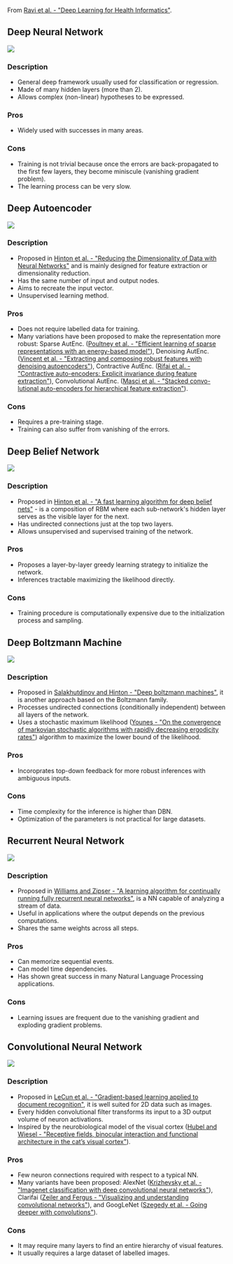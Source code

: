 From [Ravi et al. - "Deep Learning for Health Informatics"](https://ieeexplore.ieee.org/document/7801947).

## Deep Neural Network

![](https://raw.githubusercontent.com/brombaut/articles-authored/main/assets/images/deep_learning_architectures/deep_neural_network.png)

### Description

- General deep framework usually used for classification or regression.
- Made of many hidden layers (more than 2).
- Allows complex (non-linear) hypotheses to be expressed.

### Pros

- Widely used with successes in many areas.

### Cons

- Training is not trivial because once the errors are back-propagated to the first few layers, they become miniscule (vanishing gradient problem).
- The learning process can be very slow.

## Deep Autoencoder

![](https://raw.githubusercontent.com/brombaut/articles-authored/main/assets/images/deep_learning_architectures/deep_autoencoder.png)

### Description

- Proposed in [Hinton et al. - "Reducing the Dimensionality of Data with Neural Networks"](https://www.science.org/doi/10.1126/science.1127647) and is mainly designed for feature extraction or dimensionality reduction.
- Has the same number of input and output nodes.
- Aims to recreate the input vector.
- Unsupervised learning method.

### Pros

- Does not require labelled data for training.
- Many variations have been proposed to make the representation more robust: Sparse AutEnc. ([Poultney et al. - "Efficient learning of sparse representations with an energy-based model"](https://proceedings.neurips.cc/paper/2006/file/87f4d79e36d68c3031ccf6c55e9bbd39-Paper.pdf)), Denoising AutEnc. ([Vincent et al. - "Extracting and composing robust features with denoising autoencoders"](https://www.cs.toronto.edu/~larocheh/publications/icml-2008-denoising-autoencoders.pdf)), Contractive AutEnc. ([Rifai et al. - "Contractive auto-encoders: Explicit invariance during feature extraction"](https://icml.cc/2011/papers/455_icmlpaper.pdf)), Convolutional AutEnc. ([Masci et al. - "Stacked convo- lutional auto-encoders for hierarchical feature extraction"](https://people.idsia.ch/~ciresan/data/icann2011.pdf)).

### Cons

- Requires a pre-training stage.
- Training can also suffer from vanishing of the errors.

## Deep Belief Network

![](https://raw.githubusercontent.com/brombaut/articles-authored/main/assets/images/deep_learning_architectures/deep_belief_network.png)

### Description

- Proposed in [Hinton et al. - "A fast learning algorithm for deep belief nets"](https://www.cs.toronto.edu/~hinton/absps/fastnc.pdf) - is a composition of RBM where each sub-network's hidden layer serves as the visible layer for the next.
- Has undirected connections just at the top two layers.
- Allows unsupervised and supervised training of the network.

### Pros

- Proposes a layer-by-layer greedy learning strategy to initialize the network.
- Inferences tractable maximizing the likelihood directly.

### Cons

- Training procedure is computationally expensive due to the initialization process and sampling.

## Deep Boltzmann Machine

![](https://raw.githubusercontent.com/brombaut/articles-authored/main/assets/images/deep_learning_architectures/deep_boltzmann_machine.png)

### Description

- Proposed in [Salakhutdinov and Hinton - "Deep boltzmann machines"](http://www.cs.toronto.edu/~fritz/absps/dbm.pdf), it is another approach based on the Boltzmann family.
- Processes undirected connections (conditionally independent) between all layers of the network.
- Uses a stochastic maximum likelihood ([Younes - "On the convergence of markovian stochastic algorithms with rapidly decreasing ergodicity rates"](https://www.tandfonline.com/doi/abs/10.1080/17442509908834179)) algorithm to maximize the lower bound of the likelihood.

### Pros

- Incoroprates top-down feedback for more robust inferences with ambiguous inputs.

### Cons

- Time complexity for the inference is higher than DBN.
- Optimization of the parameters is not practical for large datasets.

## Recurrent Neural Network

![](https://raw.githubusercontent.com/brombaut/articles-authored/main/assets/images/deep_learning_architectures/recurrent_neural_network.png)

### Description

- Proposed in [Williams and Zipser - "A learning algorithm for continually running fully recurrent neural networks"](), is a NN capable of analyzing a stream of data.
- Useful in applications where the output depends on the previous computations.
- Shares the same weights across all steps.

### Pros

- Can memorize sequential events.
- Can model time dependencies.
- Has shown great success in many Natural Language Processing applications.

### Cons

- Learning issues are frequent due to the vanishing gradient and exploding gradient problems.

## Convolutional Neural Network

![](https://raw.githubusercontent.com/brombaut/articles-authored/main/assets/images/deep_learning_architectures/convolutional_neural_network.png)

### Description

- Proposed in [LeCun et al. - "Gradient-based learning applied to document recognition"](https://ieeexplore.ieee.org/document/726791), it is well suited for 2D data such as images.
- Every hidden convolutional filter transforms its input to a 3D output volume of neuron activations.
- Inspired by the neurobiological model of the visual cortex ([Hubel and Wiesel - "Receptive fields, binocular interaction and functional architecture in the cat’s visual cortex"](https://www.ncbi.nlm.nih.gov/pmc/articles/PMC1359523/)).

### Pros

- Few neuron connections required with respect to a typical NN.
- Many variants have been proposed: AlexNet ([Krizhevsky et al. - "Imagenet classification with deep convolutional neural networks"](https://proceedings.neurips.cc/paper/2012/file/c399862d3b9d6b76c8436e924a68c45b-Paper.pdf)), Clarifai ([Zeiler and Fergus - "Visualizing and understanding convolutional networks"](https://cs.nyu.edu/~fergus/papers/zeilerECCV2014.pdf)), and GoogLeNet ([Szegedy et al. - Going deeper with convolutions"](https://www.cs.unc.edu/~wliu/papers/GoogLeNet.pdf)).

### Cons

- It may require many layers to find an entire hierarchy of visual features.
- It usually requires a large dataset of labelled images.
